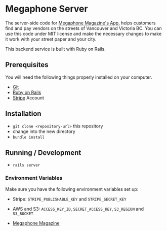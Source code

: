 # Megaphone Server

The server-side code for [Megaphone Magazine's App](https://github.com/denimandsteel/megaphone-app-public), helps customers find and pay vendors on the streets of Vancouver and Victoria BC. You can use this code under MIT license and make the necessary changes to make it work with your street paper and your city.

This backend service is built with Ruby on Rails.

## Prerequisites

You will need the following things properly installed on your computer.

* [Git](http://git-scm.com/)
* [Ruby on Rails](http://rubyonrails.org/)
* [Stripe](https://stripe.com) Account

## Installation

* `git clone <repository-url>` this repository
* change into the new directory
* `bundle install`

## Running / Development

* `rails server`

### Environment Variables
Make sure you have the following environment variables set up:
* Stripe: `STRIPE_PUBLISHABLE_KEY` and `STRIPE_SECRET_KEY`
* AWS and S3: `ACCESS_KEY_ID`, `SECRET_ACCESS_KEY`, `S3_REGION` and `S3_BUCKET`

* [Megaphone Magazine](http://www.megaphonemagazine.com/)
